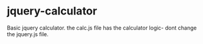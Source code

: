 # jquery-calculator
Basic jquery calculator. the calc.js file has the calculator logic- dont change the jquery.js file.  
